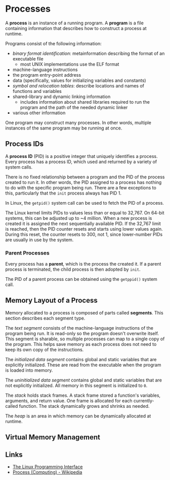 # Processes

A **process** is an instance of a running program. A **program** is a file containing information that describes how to construct a process at runtime.

Programs consist of the following information:

- _binary format identification_: metainformation describing the format of an executable file
  - most UNIX implementations use the ELF format
- machine-language instructions
- the program entry-point address
- data (specifically, values for initializing variables and constants)
- _symbol and relocation tables_: describe locations and names of functions and variables
- shared-library and dynamic linking information
  - includes information about shared libraries required to run the program and the path of the needed dynamic linker
- various other information

One program may construct many processes. In other words, multiple instances of the same program may be running at once.

## Process IDs

A **process ID** (PID) is a positive integer that uniquely identifies a process. Every process has a process ID, which used and returned by a variety of system calls.

There is no fixed relationship between a program and the PID of the process created to run it. In other words, the PID assigned to a process has nothing to do with the specific program being run. There are a few exceptions to this, particularly that the `init` process always has PID 1.

In Linux, the `getpid()` system call can be used to fetch the PID of a process.

The Linux kernel limits PIDs to values less than or equal to 32,767. On 64-bit systems, this can be adjusted up to ~4 million. When a new process is created it is assigned the next sequentially available PID. If the 32,767 limit is reached, then the PID counter resets and starts using lower values again. During this reset, the counter resets to 300, not 1, since lower-number PIDs are usually in use by the system.

### Parent Processes

Every process has a **parent**, which is the process the created it. If a parent process is terminated, the child process is then adopted by `init`.

The PID of a parent process can be obtained using the `getppid()` system call.

## Memory Layout of a Process

Memory allocated to a process is composed of parts called **segments**. This section describes each segment type.

The _text segment_ consists of the machine-language instructions of the program being run. It is read-only so the program doesn't overwrite itself. This segment is sharable, so multiple processes can map to a single copy of the program. This helps save memory as each process does not need to keep its own copy of the instructions.

The _initialized data segment_ contains global and static variables that are explicitly initialized. These are read from the executable when the program is loaded into memory.

The _uninitialized data segment_ contains global and static variables that are not explicitly initialized. All memory in this segment is initialized to `0`.

The _stack_ holds stack frames. A stack frame stored a function's variables, arguments, and return value. One frame is allocated for each currently-called function. The stack dynamically grows and shrinks as needed.

The _heap_ is an area in which memory can be dynamically allocated at runtime.

## Virtual Memory Management

## Links

- [The Linux Programming Interface](https://man7.org/tlpi/)
- [Process (Computing) - Wikipedia](<https://en.wikipedia.org/wiki/Process_(computing)>)
